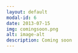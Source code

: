 ```yaml
---
layout: default
modal-id: 6
date: 2013-07-15
img: comingsoon.png
alt: image-alt
description: Coming soon
---
```

